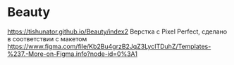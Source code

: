 # Beauty
https://tishunator.github.io/Beauty/index2
Верстка с Pixel Perfect, сделано в соответствии с макетом https://www.figma.com/file/Kb2Bu4grzB2JqZ3LycITDuhZ/Templates-%237.-More-on-Figma.info?node-id=0%3A1
